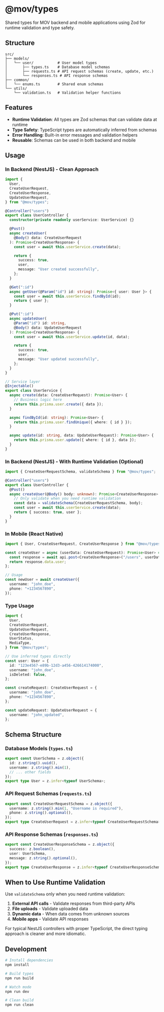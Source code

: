 # @mov/types

Shared types for MOV backend and mobile applications using Zod for runtime validation and type safety.

## Structure

```
src/
├── models/
│   └── user/           # User model types
│       ├── types.ts    # Database model schemas
│       ├── requests.ts # API request schemas (create, update, etc.)
│       └── responses.ts # API response schemas
├── common/
│   └── enums.ts        # Shared enum schemas
└── utils/
    └── validation.ts   # Validation helper functions
```

## Features

- **Runtime Validation**: All types are Zod schemas that can validate data at runtime
- **Type Safety**: TypeScript types are automatically inferred from schemas
- **Error Handling**: Built-in error messages and validation helpers
- **Reusable**: Schemas can be used in both backend and mobile

## Usage

### In Backend (NestJS) - Clean Approach

```typescript
import {
  User,
  CreateUserRequest,
  CreateUserResponse,
  UpdateUserRequest,
} from "@mov/types";

@Controller("users")
export class UserController {
  constructor(private readonly userService: UserService) {}

  @Post()
  async createUser(
    @Body() data: CreateUserRequest
  ): Promise<CreateUserResponse> {
    const user = await this.userService.create(data);

    return {
      success: true,
      user,
      message: "User created successfully",
    };
  }

  @Get(":id")
  async getUser(@Param("id") id: string): Promise<{ user: User }> {
    const user = await this.userService.findById(id);
    return { user };
  }

  @Put(":id")
  async updateUser(
    @Param("id") id: string,
    @Body() data: UpdateUserRequest
  ): Promise<CreateUserResponse> {
    const user = await this.userService.update(id, data);

    return {
      success: true,
      user,
      message: "User updated successfully",
    };
  }
}

// Service layer
@Injectable()
export class UserService {
  async create(data: CreateUserRequest): Promise<User> {
    // Business logic here
    return this.prisma.user.create({ data });
  }

  async findById(id: string): Promise<User> {
    return this.prisma.user.findUnique({ where: { id } });
  }

  async update(id: string, data: UpdateUserRequest): Promise<User> {
    return this.prisma.user.update({ where: { id }, data });
  }
}
```

### In Backend (NestJS) - With Runtime Validation (Optional)

```typescript
import { CreateUserRequestSchema, validateSchema } from "@mov/types";

@Controller("users")
export class UserController {
  @Post()
  async createUser(@Body() body: unknown): Promise<CreateUserResponse> {
    // Only validate when you need runtime validation
    const data = validateSchema(CreateUserRequestSchema, body);
    const user = await this.userService.create(data);
    return { success: true, user };
  }
}
```

### In Mobile (React Native)

```typescript
import { User, CreateUserRequest, CreateUserResponse } from "@mov/types";

const createUser = async (userData: CreateUserRequest): Promise<User> => {
  const response = await api.post<CreateUserResponse>("/users", userData);
  return response.data.user;
};

// Usage
const newUser = await createUser({
  username: "john_doe",
  phone: "+1234567890",
});
```

### Type Usage

```typescript
import {
  User,
  CreateUserRequest,
  UpdateUserRequest,
  CreateUserResponse,
  UserStatus,
  MediaType,
} from "@mov/types";

// Use inferred types directly
const user: User = {
  id: "123e4567-e89b-12d3-a456-426614174000",
  username: "john_doe",
  isDeleted: false,
};

const createRequest: CreateUserRequest = {
  username: "john_doe",
  phone: "+1234567890",
};

const updateRequest: UpdateUserRequest = {
  username: "john_updated",
};
```

## Schema Structure

### Database Models (`types.ts`)

```typescript
export const UserSchema = z.object({
  id: z.string().uuid(),
  username: z.string().min(1),
  // ... other fields
});
export type User = z.infer<typeof UserSchema>;
```

### API Request Schemas (`requests.ts`)

```typescript
export const CreateUserRequestSchema = z.object({
  username: z.string().min(1, "Username is required"),
  phone: z.string().optional(),
});
export type CreateUserRequest = z.infer<typeof CreateUserRequestSchema>;
```

### API Response Schemas (`responses.ts`)

```typescript
export const CreateUserResponseSchema = z.object({
  success: z.boolean(),
  user: UserSchema,
  message: z.string().optional(),
});
export type CreateUserResponse = z.infer<typeof CreateUserResponseSchema>;
```

## When to Use Runtime Validation

Use `validateSchema` only when you need runtime validation:

1. **External API calls** - Validate responses from third-party APIs
2. **File uploads** - Validate uploaded data
3. **Dynamic data** - When data comes from unknown sources
4. **Mobile apps** - Validate API responses

For typical NestJS controllers with proper TypeScript, the direct typing approach is cleaner and more idiomatic.

## Development

```bash
# Install dependencies
npm install

# Build types
npm run build

# Watch mode
npm run dev

# Clean build
npm run clean
```
